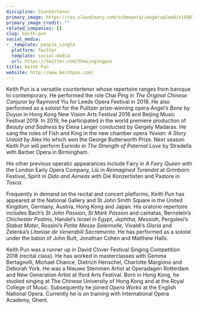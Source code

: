 ```yaml
---
discipline: Countertenor
primary_image: https://res.cloudinary.com/schmopera/image/upload/v1598312764/media/2020/08/KeithPun_ay71k1.jpg
primary_image_credit: ""
related_companies: []
slug: keith-pun
social_media:
- _template: people_single
  platform: Twitter
  template: social-media
  url: https://twitter.com/thesingingpun
title: Keith Pun
website: http://www.keithpun.com/
---
```

Keith Pun is a versatile countertenor whose repertoire ranges from baroque to contemporary. He performed the role Chai Ping in _The Original Chinese Conjuror_ by Raymond Yiu for Leeds Opera Festival in 2018. He also performed as a soloist for the Pulitzer prize-winning opera _Angel’s Bone_ by Duyun in Hong Kong New Vision Arts Festival 2018 and Beijing Music Festival 2019. In 2019, he participated in the world premiere production of _Beauty and Sadness_ by Elena Langer conducted by Gergely Madaras. He sang the roles of Fish and King in the new chamber opera _Yexian: A Story Untold_ by Alex Ho which won the George Butterworth Prize. Next season Keith Pun will perform Eurindo in _The Strength of Paternal Love_ by Stradella with Barber Opera in Birmingham.  
  
His other previous operatic appearances include Fairy in _A Fairy Queen_ with the London Early Opera Company, Liù in _Reimagined Turandot_ at Grimborn Festival, Spirit in _Dido and Aeneas_ with Die Konzertisten and Pastore in _Tosca_.   
  
Frequently in demand on the recital and concert platforms, Keith Pun has appeared at the National Gallery and St John Smith Square in the United Kingdom, Germany, Austria, Hong Kong and Japan. His oratorio repertoire includes Bach’s _St John Passion_, _St Mark Passion_ and cantatas, Bernstein’s _Chichester Psalms_, Handel’s _Israel in Egypt, Jephtha_, _Messiah_, Pergolesi’s _Stabat Mater_, Rossini’s _Petite Messe Solennelle_, Vivaldi’s _Gloria_ and Zelenka’s _Litaniae de Venerabili Sacramento_. He has performed as a soloist under the baton of John Butt, Jonathan Cohen and Matthew Halls.   
  
Keith Pun was a runner up in David Clover Festival Singing Competition 2018 (recital class). He has worked in masterclasses with Gemma Bertagnolli, Michael Chance, Dietrich Henschel, Charlotte Margiono and Deborah York. He was a Nieuwe Stemmen Artist at Operadagen Rotterdam and New Generation Artist at Iford Arts Festival. Born in Hong Kong, he studied singing at The Chinese University of Hong Kong and at the Royal College of Music. Subsequently he joined _Opera Works_ at the English National Opera. Currently he is on training with International Opera Academy, Ghent.